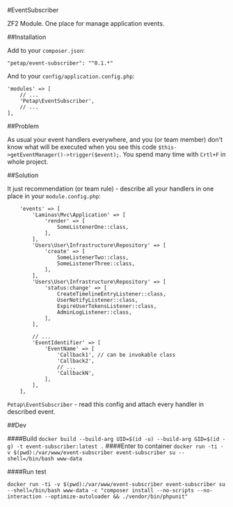 #EventSubscriber

ZF2 Module. One place for manage application events.

##Installation

Add to your `composer.json`:
```
"petap/event-subscriber": "^0.1.*"
```

And to your `config/application.config.php`:
```
'modules' => [
    // ...
    'Petap\EventSubscriber',
    // ...
],
```

##Problem

As usual your event handlers everywhere, and you (or team member) don't know what will be executed
when you see this code `$this->getEventManager()->trigger($event);`. You spend many time with
`Crtl+F` in whole project.

##Solution

It just recommendation (or team rule) - describe all your handlers in one place in your
`module.config.php`:

```
    'events' => [
        'Laminas\Mvc\Application' => [
            'render' => [
                SomeListenerOne::class,
            ],
        ],
        'Users\User\Infrastructure\Repository' => [
            'create' => [
                SomeListenerTwo::class,
                SomeListenerThree::class,
            ],
        ],
        'Users\User\Infrastructure\Repository' => [
            'status:change' => [
                CreateTimelineEntryListener::class,
                UserNotifyListener::class,
                ExpireUserTokensListener::class,
                AdminLogListener::class,
            ],
        ],
        
        // ...
        'EventIdentifier' => [
            'EventName' => [
                'Callback1', // can be invokable class
                'Callback2',
                // ...
                'CallbackN',
            ],
        ],
    ],
```

`Petap\EventSubscriber` - read this config and attach every handler in described event.


##Dev

####Build
``
docker build --build-arg UID=$(id -u) --build-arg GID=$(id -g) -t event-subscriber:latest .
``
####Enter to container
``
docker run -ti -v $(pwd):/var/www/event-subscriber event-subscriber su --shell=/bin/bash www-data
``

####Run test

``
docker run -ti -v $(pwd):/var/www/event-subscriber event-subscriber su --shell=/bin/bash www-data -c "composer install --no-scripts --no-interaction --optimize-autoloader && ./vendor/bin/phpunit"
``